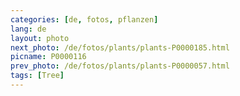 ```yaml
---
categories: [de, fotos, pflanzen]
lang: de
layout: photo
next_photo: /de/fotos/plants/plants-P0000185.html
picname: P0000116
prev_photo: /de/fotos/plants/plants-P0000057.html
tags: [Tree]
---
```

